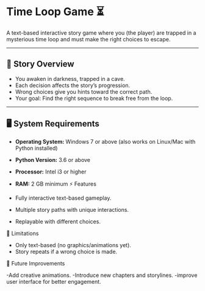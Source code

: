 
# Time Loop Game ⏳

A text-based interactive story game where you (the player) are trapped in a mysterious time loop and must make the right choices to escape.

---

## 📖 Story Overview
- You awaken in darkness, trapped in a cave.
- Each decision affects the story’s progression.
- Wrong choices give you hints toward the correct path.
- Your goal: Find the right sequence to break free from the loop.

---

## 🖥️ System Requirements
- **Operating System:** Windows 7 or above (also works on Linux/Mac with Python installed)
- **Python Version:** 3.6 or above
- **Processor:** Intel i3 or higher
- **RAM:** 2 GB minimum
⚡ Features

- Fully interactive text-based gameplay.
- Multiple story paths with unique interactions.
- Replayable with different choices.
  
📌 Limitations
- Only text-based (no graphics/animations yet).
- Story repeats if a wrong choice is made.



🔮 Future Improvements

-Add creative animations.
-Introduce new chapters and storylines.
-improve user interface for better engagement.
